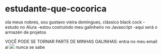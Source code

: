 # estudante-que-cocorica
ola meus nobres, sou gustavo vieira domingues, clássico black cock
-estudo no Alura 
-estou costruindo meu galinheiro no Javascript
-aqui será o armazén de projetos

VOCÊ PODE SE TORNAR PARTE DE MINHAS GALINHAS:
entra no meu email ai 
![]([link](https://tenor.com/r9dSlA4IFln.gif))
nunca se sabe 
